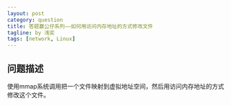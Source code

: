 ```yaml
---
layout: post
category: question
title: 答题赢公仔系列——如何用访问内存地址的方式修改文件
tagline: by 浅奕
tags: [network, Linux]
---
```


## 问题描述

使用mmap系统调用把一个文件映射到虚拟地址空间，然后用访问内存地址的方式修改这个文件。
